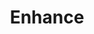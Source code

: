 ---
git: https://github.com/enhance-dev
logohandle: enhancedev
sort: enhance
title: Enhance
website: https://enhance.dev/docs/
---